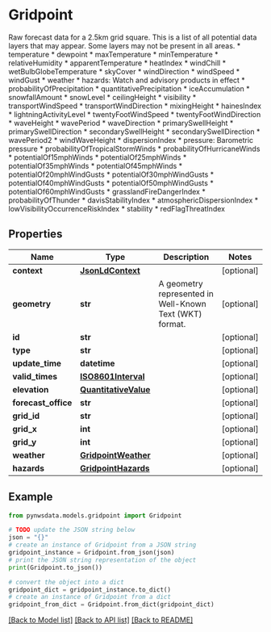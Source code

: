 # Gridpoint

Raw forecast data for a 2.5km grid square. This is a list of all potential data layers that may appear. Some layers may not be present in all areas. * temperature * dewpoint * maxTemperature * minTemperature * relativeHumidity * apparentTemperature * heatIndex * windChill * wetBulbGlobeTemperature * skyCover * windDirection * windSpeed * windGust * weather * hazards: Watch and advisory products in effect * probabilityOfPrecipitation * quantitativePrecipitation * iceAccumulation * snowfallAmount * snowLevel * ceilingHeight * visibility * transportWindSpeed * transportWindDirection * mixingHeight * hainesIndex * lightningActivityLevel * twentyFootWindSpeed * twentyFootWindDirection * waveHeight * wavePeriod * waveDirection * primarySwellHeight * primarySwellDirection * secondarySwellHeight * secondarySwellDirection * wavePeriod2 * windWaveHeight * dispersionIndex * pressure: Barometric pressure * probabilityOfTropicalStormWinds * probabilityOfHurricaneWinds * potentialOf15mphWinds * potentialOf25mphWinds * potentialOf35mphWinds * potentialOf45mphWinds * potentialOf20mphWindGusts * potentialOf30mphWindGusts * potentialOf40mphWindGusts * potentialOf50mphWindGusts * potentialOf60mphWindGusts * grasslandFireDangerIndex * probabilityOfThunder * davisStabilityIndex * atmosphericDispersionIndex * lowVisibilityOccurrenceRiskIndex * stability * redFlagThreatIndex 

## Properties

Name | Type | Description | Notes
------------ | ------------- | ------------- | -------------
**context** | [**JsonLdContext**](JsonLdContext.md) |  | [optional] 
**geometry** | **str** | A geometry represented in Well-Known Text (WKT) format. | [optional] 
**id** | **str** |  | [optional] 
**type** | **str** |  | [optional] 
**update_time** | **datetime** |  | [optional] 
**valid_times** | [**ISO8601Interval**](ISO8601Interval.md) |  | [optional] 
**elevation** | [**QuantitativeValue**](QuantitativeValue.md) |  | [optional] 
**forecast_office** | **str** |  | [optional] 
**grid_id** | **str** |  | [optional] 
**grid_x** | **int** |  | [optional] 
**grid_y** | **int** |  | [optional] 
**weather** | [**GridpointWeather**](GridpointWeather.md) |  | [optional] 
**hazards** | [**GridpointHazards**](GridpointHazards.md) |  | [optional] 

## Example

```python
from pynwsdata.models.gridpoint import Gridpoint

# TODO update the JSON string below
json = "{}"
# create an instance of Gridpoint from a JSON string
gridpoint_instance = Gridpoint.from_json(json)
# print the JSON string representation of the object
print(Gridpoint.to_json())

# convert the object into a dict
gridpoint_dict = gridpoint_instance.to_dict()
# create an instance of Gridpoint from a dict
gridpoint_from_dict = Gridpoint.from_dict(gridpoint_dict)
```
[[Back to Model list]](../README.md#documentation-for-models) [[Back to API list]](../README.md#documentation-for-api-endpoints) [[Back to README]](../README.md)


